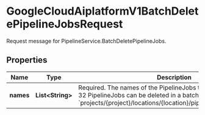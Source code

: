 

# GoogleCloudAiplatformV1BatchDeletePipelineJobsRequest

Request message for PipelineService.BatchDeletePipelineJobs.

## Properties

| Name | Type | Description | Notes |
|------------ | ------------- | ------------- | -------------|
|**names** | **List&lt;String&gt;** | Required. The names of the PipelineJobs to delete. A maximum of 32 PipelineJobs can be deleted in a batch. Format: &#x60;projects/{project}/locations/{location}/pipelineJobs/{pipelineJob}&#x60; |  [optional] |



